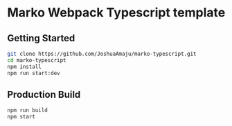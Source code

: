 # Marko Webpack Typescript template

## Getting Started

```bash
git clone https://github.com/JoshuaAmaju/marko-typescript.git
cd marko-typescript
npm install
npm run start:dev
```

## Production Build

```bash
npm run build
npm start
```
